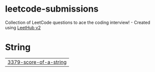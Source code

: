 # leetcode-submissions
Collection of LeetCode questions to ace the coding interview! - Created using [LeetHub v2](https://github.com/arunbhardwaj/LeetHub-2.0)


# String
|  |
| ------- |
| [3379-score-of-a-string](https://github.com/arpittyagi102/leetcode-submissions/tree/master/3379-score-of-a-string) |